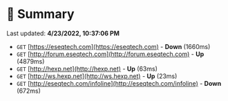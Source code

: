 # 📖 Summary
Last updated: **4/23/2022, 10:37:06 PM**

- `GET` [https://eseqtech.com](https://eseqtech.com) - **Down** (1660ms)
- `GET` [http://forum.eseqtech.com](http://forum.eseqtech.com) - **Up** (4879ms)
- `GET` [http://hexp.net](http://hexp.net) - **Up** (63ms)
- `GET` [http://ws.hexp.net](http://ws.hexp.net) - **Up** (23ms)
- `GET` [http://eseqtech.com/infoline](http://eseqtech.com/infoline) - **Down** (672ms)
